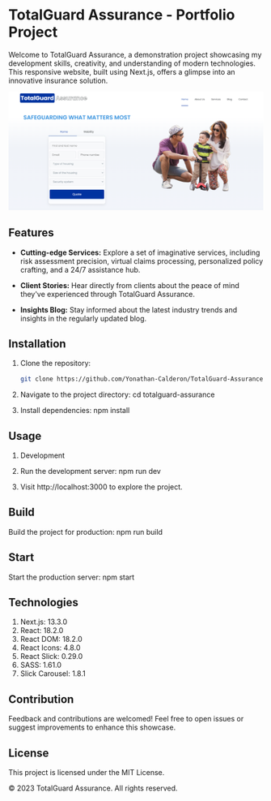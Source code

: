 # TotalGuard Assurance - Portfolio Project

Welcome to TotalGuard Assurance, a demonstration project showcasing my development skills, creativity, and understanding of modern technologies. This responsive website, built using Next.js, offers a glimpse into an innovative insurance solution.

![Portfolio Image](https://github.com/Yonathan-Calderon/CalderonDev---/blob/main/public/screenTotalGuard.png)

## Features

- **Cutting-edge Services:** Explore a set of imaginative services, including risk assessment precision, virtual claims processing, personalized policy crafting, and a 24/7 assistance hub.

- **Client Stories:** Hear directly from clients about the peace of mind they've experienced through TotalGuard Assurance.

- **Insights Blog:** Stay informed about the latest industry trends and insights in the regularly updated blog.

## Installation

1. Clone the repository:

   ```bash
   git clone https://github.com/Yonathan-Calderon/TotalGuard-Assurance.git

2. Navigate to the project directory:
cd totalguard-assurance

3. Install dependencies:
npm install

## Usage

1. Development

2. Run the development server:
npm run dev

3. Visit http://localhost:3000 to explore the project.

## Build

Build the project for production:
npm run build

## Start

Start the production server:
npm start

## Technologies

1. Next.js: 13.3.0
2. React: 18.2.0
3. React DOM: 18.2.0
4. React Icons: 4.8.0
5. React Slick: 0.29.0
6. SASS: 1.61.0
7. Slick Carousel: 1.8.1

## Contribution
Feedback and contributions are welcomed! Feel free to open issues or suggest improvements to enhance this showcase.

## License
This project is licensed under the MIT License.

© 2023 TotalGuard Assurance. All rights reserved.
